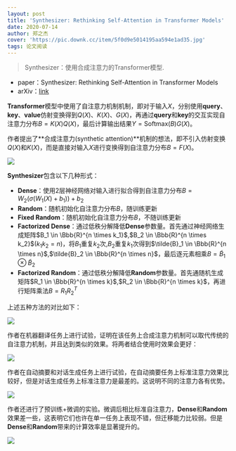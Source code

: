 ```yaml
---
layout: post
title: 'Synthesizer: Rethinking Self-Attention in Transformer Models'
date: 2020-07-14
author: 郑之杰
cover: 'https://pic.downk.cc/item/5f0d9e5014195aa594e1ad35.jpg'
tags: 论文阅读
---
```


> Synthesizer：使用合成注意力的Transformer模型.

- paper：Synthesizer: Rethinking Self-Attention in Transformer Models
- arXiv：[link](https://arxiv.org/abs/2005.00743v1)

**Transformer**模型中使用了自注意力机制机制，即对于输入$X$，分别使用**query**、**key**、**value**仿射变换得到$Q(X)$、$K(X)$、$G(X)$，再通过**query**和**key**的交互实现自注意力分布$B=K(X)Q(X)$，最后计算输出结果$Y=\text{Softmax}(B)G(X)$。

作者提出了**合成注意力(synthetic attention)**机制的想法，即不引入仿射变换$Q(X)$和$K(X)$，而是直接对输入$X$进行变换得到自注意力分布$B=F(X)$。

![](https://pic.downk.cc/item/5f0d990e14195aa594e01fe2.jpg)

**Synthesizer**包含以下几种形式：
- **Dense**：使用$2$层神经网络对输入进行拟合得到自注意力分布$B=W_2(σ(W_1(X)+b_1))+b_2$
- **Random**：随机初始化自注意力分布$B$，随训练更新
- **Fixed Random**：随机初始化自注意力分布$B$，不随训练更新
- **Factorized Dense**：通过低秩分解降低**Dense**参数量。首先通过神经网络生成矩阵$B_1 \in \Bbb{R}^{n \times k_1}$,$B_2 \in \Bbb{R}^{n \times k_2}$($k_1k_2=n$)，将$B_1$重复$k_2$次,$B_2$重复$k_1$次得到$\tilde{B}_1 \in \Bbb{R}^{n \times n}$,$\tilde{B}_2 \in \Bbb{R}^{n \times n}$，最后逐元素相乘$B=\tilde{B}_1 \otimes \tilde{B}_2$
- **Factorized Random**：通过低秩分解降低**Random**参数量。首先通随机生成矩阵$R_1 \in \Bbb{R}^{n \times k}$,$R_2 \in \Bbb{R}^{n \times k}$，再进行矩阵乘法$B=R_1R_2^T$

上述五种方法的对比如下：

![](https://pic.downk.cc/item/5f0d9cdd14195aa594e13f60.jpg)

作者在机器翻译任务上进行试验，证明在该任务上合成注意力机制可以取代传统的自注意力机制，并且达到类似的效果。将两者结合使用时效果会更好：

![](https://pic.downk.cc/item/5f0d9de114195aa594e18460.jpg)

作者在自动摘要和对话生成任务上进行试验，在自动摘要任务上标准注意力效果比较好，但是对话生成任务上标准注意力是最差的。这说明不同的注意力各有优势。

![](https://pic.imgdb.cn/item/60ed3dc35132923bf8320211.jpg)

作者还进行了预训练+微调的实验。微调后相比标准自注意力，**Dense**和**Random**效果差一些，这表明它们也许在单一任务上表现不错，但迁移能力比较弱。但是**Dense**和**Random**带来的计算效率是显著提升的。

![](https://pic.imgdb.cn/item/60ed3e5d5132923bf8376eb2.jpg)
